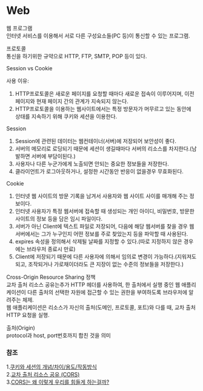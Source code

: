 # Web  
  
웹 프로그램  
인터넷 서비스를 이용해서 서로 다른 구성요소들(PC 등)이 통신할 수 있는 프로그램.  
  
프로토콜  
통신을 하기위한 규약으로 HTTP, FTP, SMTP, POP 등이 있다.  
  
  
Session vs Cookie  
  
사용 이유:  
1. HTTP프로토콜은 새로운 페이지를 요청할 때마다 새로운 접속이 이루어지며, 이전 페이지와 현재 페이지 간의 관계가 지속되지 않는다.  
2. HTTP프로토콜을 이용하는 웹사이트에서는 특정 방문자가 머무르고 있는 동안에 상태를 지속하기 위해 쿠키와 세션을 이용한다.  
  
Session  
1. Session에 관련된 데이터는 웹컨테이너(서버)에 저장되어 보안성이 좋다.  
2. 서버의 메모리로 로딩되기 때문에 세션이 생길때마다 서버의 리소스를 차지한다.(남발하면 서버에 부담이된다.)  
3. 사용자나 다른 누군가에게 노출되면 안되는 중요한 정보들을 저장한다.  
4. 클라이언트가 로그아웃하거나, 설정한 시간동안 반응이 없을경우 무효화된다.  
  
Cookie  
1. 인터넷 웹 사이트의 방문 기록을 남겨서 사용자와 웹 사이트 사이를 매개해 주는 정보이다.  
2. 인터넷 사용자가 특정 웹서버에 접속할 때 생성되는 개인 아이디, 비밀번호, 방문한 사이트의 정보 등을 담은 임시 파일이다.  
3. 서버가 아닌 Client에 텍스트 파일로 저장되어, 다음에 해당 웹서버를 찾을 경우 웹서버에서는 그가 누구인지 어떤 정보를 주로 찾았는지 등을 파악할 때 사용된다.  
4. expires 속성을 정의해서 삭제될 날짜를 지정할 수 있다.(따로 지정하지 않은 경우에는 브라우저 종료시 만료)  
5. Client에 저장되기 때문에 다른 사용자에 의해서 임의로 변경이 가능하다.(지워져도 되고, 조작되거나 가로채이더라도 큰 지장이 없는 수준의 정보들을 저장한다.)  
  
  
Cross-Origin Resource Sharing 정책  
교차 출처 리소스 공유는추가 HTTP 헤더를 사용하여, 한 출처에서 실행 중인 웹 애플리케이션이 다른 출처의 선택한 자원에 접근할 수 있는 권한을 부여하도록 브라우저에 알려주는 체제.  
웹 애플리케이션은 리소스가 자신의 출처(도메인, 프로토콜, 포트)와 다를 때, 교차 출처 HTTP 요청을 실행.  

출처(Origin)  
protocol과 host, port번호까지 합친 것을 의미  

### 참조   
1.[쿠키와 세션의 개념/차이/용도/작동방식](https://devuna.tistory.com/23)  
2.[교차 출처 리소스 공유 (CORS)](https://developer.mozilla.org/ko/docs/Web/HTTP/CORS)  
3.[CORS는 왜 이렇게 우리를 힘들게 하는걸까?](https://evan-moon.github.io/2020/05/21/about-cors/)  
